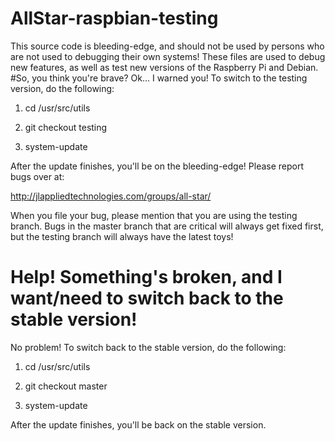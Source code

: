 # AllStar-raspbian-testing
This source code is bleeding-edge, and should not be used by persons who are not used to debugging their own systems!
These files are used to debug new features, as well as test new versions of the Raspberry Pi and Debian.
#So, you think you're brave?
Ok... I warned you!
To switch to the testing version, do the following:

1. cd /usr/src/utils

2. git checkout testing

3. system-update

After the update finishes, you'll be on the bleeding-edge!
Please report bugs over at:

http://jlappliedtechnologies.com/groups/all-star/

When you file your bug, please mention that you are using the testing branch. Bugs in the master branch that are critical will always get
fixed first, but the testing branch will always have the latest toys!
# Help! Something's broken, and I want/need to switch back to the stable version!
No problem!
To switch back to the stable version, do the following:

1. cd /usr/src/utils

2. git checkout master

3. system-update

After the update finishes, you'll be back on the stable version.

